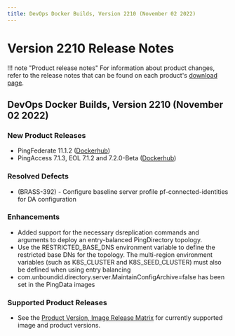 ```yaml
---
title: DevOps Docker Builds, Version 2210 (November 02 2022)
---
```


# Version 2210 Release Notes

!!! note "Product release notes"
For information about product changes, refer to the release notes that can be found on each product's [download page](https://www.pingidentity.com/en/resources/downloads.html).

## DevOps Docker Builds, Version 2210 (November 02 2022)

### New Product Releases
- PingFederate 11.1.2 ([Dockerhub](https://hub.docker.com/r/pingidentity/pingfederate))
- PingAccess 7.1.3, EOL 7.1.2 and 7.2.0-Beta ([Dockerhub](https://hub.docker.com/r/pingidentity/pingaccess))

### Resolved Defects
- (BRASS-392) - Configure baseline server profile pf-connected-identities for DA configuration

### Enhancements
- Added support for the necessary dsreplication commands and arguments to deploy an entry-balanced PingDirectory topology.
- Use the RESTRICTED_BASE_DNS environment variable to define the restricted base DNs for the topology. The multi-region environment variables (such as K8S_CLUSTER and K8S_SEED_CLUSTER) must also be defined when using entry balancing
- com.unboundid.directory.server.MaintainConfigArchive=false has been set in the PingData images

### Supported Product Releases
- See the [Product Version, Image Release Matrix](../docker-images/productVersionMatrix.md)
  for currently supported image and product versions.
